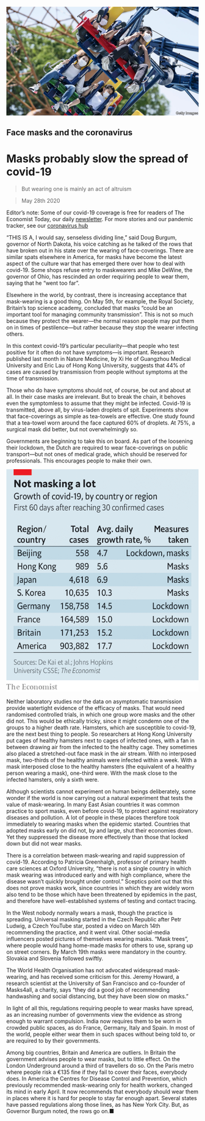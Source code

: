 ![](./images/20200530_STP003_0.jpg)

## Face masks and the coronavirus

# Masks probably slow the spread of covid-19

> But wearing one is mainly an act of altruism

> May 28th 2020

Editor’s note: Some of our covid-19 coverage is free for readers of The Economist Today, our daily [newsletter](https://www.economist.com/https://my.economist.com/user#newsletter). For more stories and our pandemic tracker, see our [coronavirus hub](https://www.economist.com//news/2020/03/11/the-economists-coverage-of-the-coronavirus)

“THIS IS A, I would say, senseless dividing line,” said Doug Burgum, governor of North Dakota, his voice catching as he talked of the rows that have broken out in his state over the wearing of face-coverings. There are similar spats elsewhere in America, for masks have become the latest aspect of the culture war that has emerged there over how to deal with covid-19. Some shops refuse entry to maskwearers and Mike DeWine, the governor of Ohio, has rescinded an order requiring people to wear them, saying that he “went too far”.

Elsewhere in the world, by contrast, there is increasing acceptance that mask-wearing is a good thing. On May 5th, for example, the Royal Society, Britain’s top science academy, concluded that masks “could be an important tool for managing community transmission”. This is not so much because they protect the wearer—the normal reason people may put them on in times of pestilence—but rather because they stop the wearer infecting others.

In this context covid-19’s particular peculiarity—that people who test positive for it often do not have symptoms—is important. Research published last month in Nature Medicine, by Xi He of Guangzhou Medical University and Eric Lau of Hong Kong University, suggests that 44% of cases are caused by transmission from people without symptoms at the time of transmission.

Those who do have symptoms should not, of course, be out and about at all. In their case masks are irrelevant. But to break the chain, it behoves even the symptomless to assume that they might be infected. Covid-19 is transmitted, above all, by virus-laden droplets of spit. Experiments show that face-coverings as simple as tea-towels are effective. One study found that a tea-towel worn around the face captured 60% of droplets. At 75%, a surgical mask did better, but not overwhelmingly so.

Governments are beginning to take this on board. As part of the loosening their lockdown, the Dutch are required to wear face-coverings on public transport—but not ones of medical grade, which should be reserved for professionals. This encourages people to make their own.

![](./images/20200530_STC775.png)

Neither laboratory studies nor the data on asymptomatic transmission provide watertight evidence of the efficacy of masks. That would need randomised controlled trials, in which one group wore masks and the other did not. This would be ethically tricky, since it might condemn one of the groups to a higher death rate. Hamsters, which are susceptible to covid-19, are the next best thing to people. So researchers at Hong Kong University put cages of healthy hamsters next to cages of infected ones, with a fan in between drawing air from the infected to the healthy cage. They sometimes also placed a stretched-out face mask in the air stream. With no interposed mask, two-thirds of the healthy animals were infected within a week. With a mask interposed close to the healthy hamsters (the equivalent of a healthy person wearing a mask), one-third were. With the mask close to the infected hamsters, only a sixth were.

Although scientists cannot experiment on human beings deliberately, some wonder if the world is now carrying out a natural experiment that tests the value of mask-wearing. In many East Asian countries it was common practice to sport masks, even before covid-19, to protect against respiratory diseases and pollution. A lot of people in these places therefore took immediately to wearing masks when the epidemic started. Countries that adopted masks early on did not, by and large, shut their economies down. Yet they suppressed the disease more effectively than those that locked down but did not wear masks.

There is a correlation between mask-wearing and rapid suppression of covid-19. According to Patricia Greenhalgh, professor of primary health care sciences at Oxford University, “there is not a single country in which mask wearing was introduced early and with high compliance, where the disease wasn’t quickly brought under control.” Sceptics point out that this does not prove masks work, since countries in which they are widely worn also tend to be those which have been threatened by epidemics in the past, and therefore have well-established systems of testing and contact tracing.

In the West nobody normally wears a mask, though the practice is spreading. Universal masking started in the Czech Republic after Petr Ludwig, a Czech YouTube star, posted a video on March 14th recommending the practice, and it went viral. Other social-media influencers posted pictures of themselves wearing masks. “Mask trees”, where people would hang home-made masks for others to use, sprang up on street corners. By March 19th masks were mandatory in the country. Slovakia and Slovenia followed swiftly.

The World Health Organisation has not advocated widespread mask-wearing, and has received some criticism for this. Jeremy Howard, a research scientist at the University of San Francisco and co-founder of Masks4all, a charity, says “they did a good job of recommending handwashing and social distancing, but they have been slow on masks.”

In light of all this, regulations requiring people to wear masks have spread, as an increasing number of governments view the evidence as strong enough to warrant compulsion. India now requires them to be worn in crowded public spaces, as do France, Germany, Italy and Spain. In most of the world, people either wear them in such spaces without being told to, or are required to by their governments.

Among big countries, Britain and America are outliers. In Britain the government advises people to wear masks, but to little effect. On the London Underground around a third of travellers do so. On the Paris metro where people risk a €135 fine if they fail to cover their faces, everybody does. In America the Centres for Disease Control and Prevention, which previously recommended mask-wearing only for health workers, changed its mind in early April. It now recommends that everybody should wear them in places where it is hard for people to stay far enough apart. Several states have passed regulations along those lines, as has New York City. But, as Governor Burgum noted, the rows go on.■